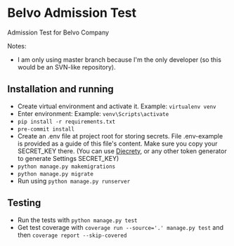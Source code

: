 # Belvo Admission Test

Admission Test for Belvo Company

Notes:
- I am only using master branch because I'm the only developer (so this would be an SVN-like repository).

## Installation and running

- Create virtual environment and activate it. Example: `virtualenv venv`
- Enter environment: Example: `venv\Scripts\activate`
- `pip install -r requirements.txt`
- `pre-commit install`
- Create an .env file at project root for storing secrets. File .env-example is provided as a guide of this file's
  content. Make sure you copy your SECRET_KEY there. (You can use
  [Djecrety](https://djecrety.ir/), or any other token generator to generate Settings SECRET_KEY)
- `python manage.py makemigrations`
- `python manage.py migrate`
- Run using `python manage.py runserver`

## Testing

- Run the tests with `python manage.py test`
- Get test coverage with `coverage run --source='.' manage.py test` and then `coverage report --skip-covered`
